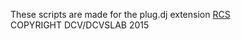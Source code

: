 These scripts are made for the plug.dj extension <a href="http://rcs.radiant.dj">RCS</a>
<br>
COPYRIGHT DCV/DCVSLAB 2015
